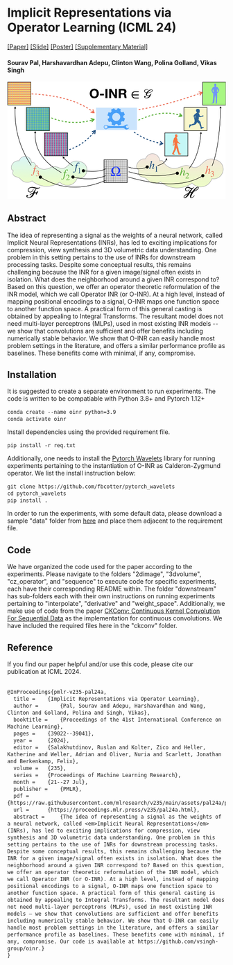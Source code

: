# Implicit Representations via Operator Learning (ICML 24) 
[[Paper]](https://proceedings.mlr.press/v235/pal24a.html) [[Slide]]() [[Poster]](/asset/poster.pdf) [[Supplementary Material]](https://uwmadison.box.com/s/0hfedqrkdh2glmpph7jiv7wy9zl0ypt1)

#### Sourav Pal, Harshavardhan Adepu, Clinton Wang, Polina Golland, Vikas Singh
![OINR Pipeline](/asset/pipeline.jpeg?raw=true)

## Abstract
The idea of representing a signal as the weights of a neural network, called Implicit Neural Representations (INRs), has led to exciting implications for compression, view synthesis and 3D volumetric data understanding. One problem in this setting pertains to the use of INRs for downstream processing tasks. Despite some conceptual results, this remains challenging because the INR for a given image/signal often exists in isolation. What does the neighborhood around a given INR correspond to? Based on this question, we offer an operator theoretic reformulation of the INR model, which we call Operator INR (or O-INR). At a high level, instead of mapping positional encodings to a signal, O-INR maps one function space to another function space. A practical form of this general casting is obtained by appealing to Integral Transforms. The resultant model does not need multi-layer perceptrons (MLPs), used in most existing INR models -- we show that convolutions are sufficient and offer benefits including numerically stable behavior. We show that O-INR can easily handle most problem settings in the literature, and offers a similar performance profile as baselines. These benefits come with minimal, if any, compromise.

## Installation
It is suggested to create a separate environment to run experiments. The code is written to be compatiable with Python 3.8+ and Pytorch 1.12+
```
conda create --name oinr python=3.9
conda activate oinr
```
Install dependencies using the provided requirement file.
```
pip install -r req.txt
```
Additionally, one needs to install the [Pytorch Wavelets](https://pytorch-wavelets.readthedocs.io/en/latest/index.html) library for running experiments pertaining to the instantiation of O-INR as Calderon-Zygmund operator. We list the install instruction below:
```
git clone https://github.com/fbcotter/pytorch_wavelets
cd pytorch_wavelets
pip install .
```
In order to run the experiments, with some default data, please download a sample "data" folder from [here](https://uwmadison.box.com/s/gow8xu9d90nrkpq8atayaximwwrh81dq) and place them adjacent to the requirement file.

## Code
We have organized the code used for the paper according to the experiments. Please navigate to the folders "2dimage", "3dvolume", "cz_operator", and "sequence" to execute code for specific experiments, each have their corresponding README within. The folder "downstream" has sub-folders each with their own instructions on running experiments pertaining to "interpolate", "derivative" and "weight_space". Additionally, we make use of code from the paper [CKConv: Continuous Kernel Convolution For Sequential Data](https://github.com/dwromero/ckconv) as the implementation for continuous convolutions. We have included the required files here in the "ckconv" folder.

## Reference
If you find our paper helpful and/or use this code, please cite our publication at ICML 2024.
```

@InProceedings{pmlr-v235-pal24a,
  title = 	 {Implicit Representations via Operator Learning},
  author =       {Pal, Sourav and Adepu, Harshavardhan and Wang, Clinton and Golland, Polina and Singh, Vikas},
  booktitle = 	 {Proceedings of the 41st International Conference on Machine Learning},
  pages = 	 {39022--39041},
  year = 	 {2024},
  editor = 	 {Salakhutdinov, Ruslan and Kolter, Zico and Heller, Katherine and Weller, Adrian and Oliver, Nuria and Scarlett, Jonathan and Berkenkamp, Felix},
  volume = 	 {235},
  series = 	 {Proceedings of Machine Learning Research},
  month = 	 {21--27 Jul},
  publisher =    {PMLR},
  pdf = 	 {https://raw.githubusercontent.com/mlresearch/v235/main/assets/pal24a/pal24a.pdf},
  url = 	 {https://proceedings.mlr.press/v235/pal24a.html},
  abstract = 	 {The idea of representing a signal as the weights of a neural network, called <em>Implicit Neural Representations</em> (INRs), has led to exciting implications for compression, view synthesis and 3D volumetric data understanding. One problem in this setting pertains to the use of INRs for downstream processing tasks. Despite some conceptual results, this remains challenging because the INR for a given image/signal often exists in isolation. What does the neighborhood around a given INR correspond to? Based on this question, we offer an operator theoretic reformulation of the INR model, which we call Operator INR (or O-INR). At a high level, instead of mapping positional encodings to a signal, O-INR maps one function space to another function space. A practical form of this general casting is obtained by appealing to Integral Transforms. The resultant model does not need multi-layer perceptrons (MLPs), used in most existing INR models – we show that convolutions are sufficient and offer benefits including numerically stable behavior. We show that O-INR can easily handle most problem settings in the literature, and offers a similar performance profile as baselines. These benefits come with minimal, if any, compromise. Our code is available at https://github.com/vsingh-group/oinr.}
}

```
